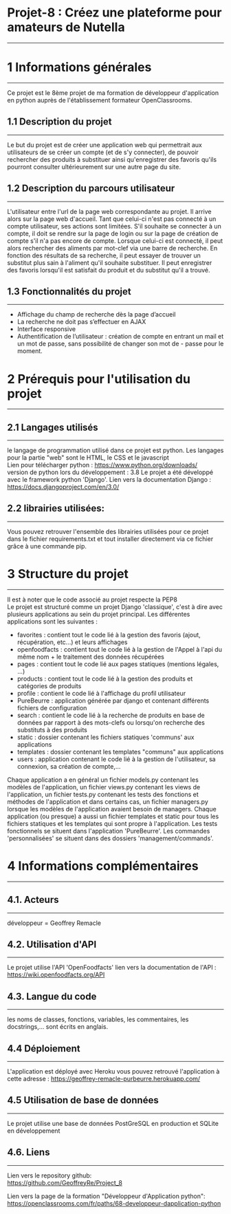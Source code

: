 # Projet-8 : Créez une plateforme pour amateurs de Nutella
----------------------------------------------------------

# 1 Informations générales
--------------------------
Ce projet est le 8ème projet de ma formation de développeur d'application en python auprès de l'établissement formateur OpenClassrooms.

## 1.1 Description du projet
-----------------------------
Le but du projet est de créer une application web qui permettrait aux utilisateurs de se créer un compte (et de s'y connecter), de pouvoir rechercher des produits à substituer ainsi qu'enregistrer des favoris qu'ils pourront consulter ultérieurement sur une autre page du site.
  
## 1.2 Description du parcours utilisateur
-------------------------------------------
L'utilisateur entre l'url de la page web correspondante au projet. Il arrive alors sur la page web d'accueil. Tant que celui-ci n'est pas connecté à un compte utilisateur, ses actions sont limitées. S'il souhaite se connecter à un compte, il doit se rendre sur la page de login ou sur la page de création de compte s'il n'a pas encore de compte.
Lorsque celui-ci est connecté, il peut alors rechercher des aliments par mot-clef via une barre de recherche. En fonction des résultats de sa recherche, il peut essayer de trouver un substitut plus sain à l'aliment qu'il souhaite substituer. Il peut enregistrer des favoris lorsqu'il est satisfait du produit et du substitut qu'il a trouvé.

## 1.3 Fonctionnalités du projet
---------------------------------
- Affichage du champ de recherche dès la page d’accueil
- La recherche ne doit pas s’effectuer en AJAX
- Interface responsive
- Authentification de l’utilisateur : création de compte en entrant un mail et un mot de passe, sans possibilité de changer son mot de - passe pour le moment.

# 2 Prérequis pour l'utilisation du projet
-------------------------------------------

## 2.1 Langages utilisés
-------------------------
le langage de programmation utilisé dans ce projet est python.
Les langages pour la partie "web" sont le HTML, le CSS et le javascript   
Lien pour télécharger python : https://www.python.org/downloads/  
version de python lors du développement : 3.8
Le projet a été développé avec le framework python 'Django'.
Lien vers la documentation Django : https://docs.djangoproject.com/en/3.0/


## 2.2 librairies utilisées:
-----------------------------
Vous pouvez retrouver l'ensemble des librairies utilisées pour ce projet dans le
fichier requirements.txt et tout installer directement via ce fichier grâce à une
commande pip. 
  
# 3 Structure du projet
-------------------------
Il est à noter que le code associé au projet respecte la PEP8  
Le projet est structuré comme un projet Django 'classique', c'est à dire avec plusieurs applications au sein du projet principal.
Les différentes applications sont les suivantes :
- favorites : contient tout le code lié à la gestion des favoris (ajout, récupération, etc...) et leurs affichages
- openfoodfacts : contient tout le code lié à la gestion de l'Appel à l'api du même nom + le traitement des données récupérées
- pages : contient tout le code lié aux pages statiques (mentions légales, ...)
- products : contient tout le code lié à la gestion des produits et catégories de produits
- profile : contient le code lié à l'affichage du profil utilisateur
- PureBeurre : application générée par django et contenant différents fichiers de configuration
- search : contient le code lié à la recherche de produits en base de données par rapport à des mots-clefs ou lorsqu'on recherche des substituts à des produits
- static : dossier contenant les fichiers statiques 'communs' aux applications
- templates : dossier contenant les templates "communs" aux applications
- users : application contenant le code lié à la gestion de l'utilisateur, sa connexion, sa création de compte,...

Chaque application a en général un fichier models.py contenant les modèles de l'application, un fichier views.py contenant les views de l'application, un fichier tests.py contenant les tests des fonctions et méthodes de l'application et dans certains cas, un fichier managers.py lorsque les modèles de l'application avaient besoin de managers. Chaque application (ou presque) a aussi un fichier templates et static pour tous les fichiers statiques et les templates qui sont propre à l'application. 
Les tests fonctionnels se situent dans l'application 'PureBeurre'.
Les commandes 'personnalisées' se situent dans des dossiers 'management/commands'.


# 4 Informations complémentaires
----------------------------------

## 4.1. Acteurs
----------------
développeur = Geoffrey Remacle

## 4.2. Utilisation d'API
--------------------------
Le projet utilise l'API 'OpenFoodfacts'
lien vers la documentation de l'API : https://wiki.openfoodfacts.org/API

## 4.3. Langue du code
-----------------------
les noms de classes, fonctions, variables, les commentaires, les docstrings,... sont écrits en anglais.

## 4.4 Déploiement
------------------
L'application est déployé avec Heroku
vous pouvez retrouvé l'application à cette adresse : https://geoffrey-remacle-purbeurre.herokuapp.com/

## 4.5 Utilisation de base de données
-------------------------------------
Le projet utilise une base de données PostGreSQL en production et SQLite en développement

## 4.6. Liens
--------------
Lien vers le repository github:  
https://github.com/GeoffreyRe/Project_8
  
Lien vers la page de la formation "Développeur d'Application python":  
https://openclassrooms.com/fr/paths/68-developpeur-dapplication-python   



